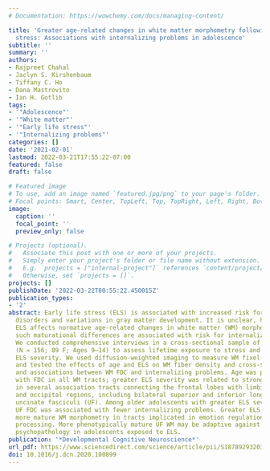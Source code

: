 ```yaml
---
# Documentation: https://wowchemy.com/docs/managing-content/

title: 'Greater age-related changes in white matter morphometry following early life
  stress: Associations with internalizing problems in adolescence'
subtitle: ''
summary: ''
authors:
- Rajpreet Chahal
- Jaclyn S. Kirshenbaum
- Tiffany C. Ho
- Dana Mastrovito
- Ian H. Gotlib
tags:
- '"Adolescence"'
- '"White matter"'
- '"Early life stress"'
- '"Internalizing problems"'
categories: []
date: '2021-02-01'
lastmod: 2022-03-21T17:55:22-07:00
featured: false
draft: false

# Featured image
# To use, add an image named `featured.jpg/png` to your page's folder.
# Focal points: Smart, Center, TopLeft, Top, TopRight, Left, Right, BottomLeft, Bottom, BottomRight.
image:
  caption: ''
  focal_point: ''
  preview_only: false

# Projects (optional).
#   Associate this post with one or more of your projects.
#   Simply enter your project's folder or file name without extension.
#   E.g. `projects = ["internal-project"]` references `content/project/deep-learning/index.md`.
#   Otherwise, set `projects = []`.
projects: []
publishDate: '2022-03-22T00:55:22.450015Z'
publication_types:
- '2'
abstract: Early life stress (ELS) is associated with increased risk for internalizing
  disorders and variations in gray matter development. It is unclear, however, whether
  ELS affects normative age-related changes in white matter (WM) morphology, and if
  such maturational differences are associated with risk for internalizing psychopathology.
  We conducted comprehensive interviews in a cross-sectional sample of young adolescents
  (N = 156; 89 F; Ages 9–14) to assess lifetime exposure to stress and objective cumulative
  ELS severity. We used diffusion-weighted imaging to measure WM fixel-based morphometry
  and tested the effects of age and ELS on WM fiber density and cross-section (FDC),
  and associations between WM FDC and internalizing problems. Age was positively associated
  with FDC in all WM tracts; greater ELS severity was related to stronger age-WM associations
  in several association tracts connecting the frontal lobes with limbic, parietal,
  and occipital regions, including bilateral superior and inferior longitudinal and
  uncinate fasciculi (UF). Among older adolescents with greater ELS severity, a higher
  UF FDC was associated with fewer internalizing problems. Greater ELS severity predicted
  more mature WM morphometry in tracts implicated in emotion regulation and cognitive
  processing. More phenotypically mature UF WM may be adaptive against internalizing
  psychopathology in adolescents exposed to ELS.
publication: '*Developmental Cognitive Neuroscience*'
url_pdf: https://www.sciencedirect.com/science/article/pii/S1878929320301481
doi: 10.1016/j.dcn.2020.100899
---
```

